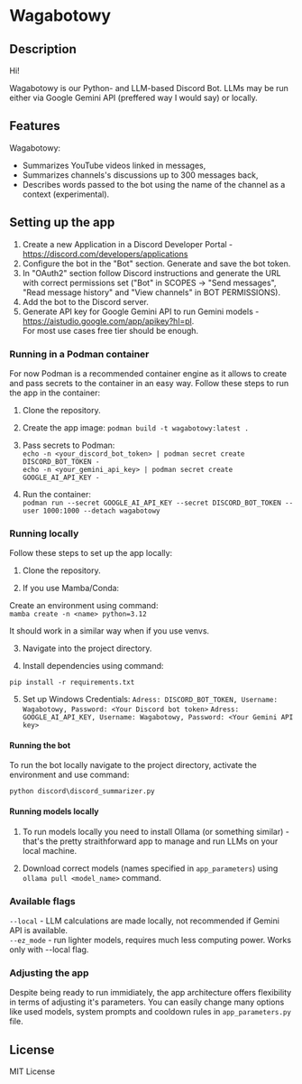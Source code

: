 # Wagabotowy

## Description

Hi!

Wagabotowy is our Python- and LLM-based Discord Bot. LLMs may be run either via Google Gemini API (preffered way I would say) or locally.

## Features

Wagabotowy:
- Summarizes YouTube videos linked in messages,
- Summarizes channels's discussions up to 300 messages back,
- Describes words passed to the bot using the name of the channel as a context (experimental).

## Setting up the app

1. Create a new Application in a Discord Developer Portal - https://discord.com/developers/applications
2. Configure the bot in the "Bot" section. Generate and save the bot token.
3. In "OAuth2" section follow Discord instructions and generate the URL with correct permissions set ("Bot" in SCOPES -> "Send messages", "Read message history" and "View channels" in BOT PERMISSIONS).
4. Add the bot to the Discord server.
7. Generate API key for Google Gemini API to run Gemini models -  
https://aistudio.google.com/app/apikey?hl=pl.  
For most use cases free tier should be enough.

### Running in a Podman container

For now Podman is a recommended container engine as it allows to create and pass secrets to the container in an easy way. Follow these steps to run the app in the container:

1. Clone the repository.

2. Create the app image:
```podman build -t wagabotowy:latest .```

3. Pass secrets to Podman:  
```echo -n <your_discord_bot_token> | podman secret create DISCORD_BOT_TOKEN -```  
```echo -n <your_gemini_api_key> | podman secret create GOOGLE_AI_API_KEY -```

4. Run the container:  
```podman run --secret GOOGLE_AI_API_KEY --secret DISCORD_BOT_TOKEN --user 1000:1000 --detach wagabotowy```


### Running locally

Follow these steps to set up the app locally:

1. Clone the repository.

2. If you use Mamba/Conda:

Create an environment using command:  
```mamba create -n <name> python=3.12```

It should work in a similar way when if you use venvs.

3. Navigate into the project directory.

4. Install dependencies using command:

```pip install -r requirements.txt```

5. Set up Windows Credentials:
```Adress: DISCORD_BOT_TOKEN, Username: Wagabotowy, Password: <Your Discord bot token>```
```Adress: GOOGLE_AI_API_KEY, Username: Wagabotowy, Password: <Your Gemini API key>```


#### Running the bot

To run the bot locally navigate to the project directory, activate the environment and use command:

```python discord\discord_summarizer.py```

#### Running models locally

1. To run models locally you need to install Ollama (or something similar) - that's the pretty straithforward app to manage and run LLMs on your local machine.

2. Download correct models (names specified in `app_parameters`) using `ollama pull <model_name>` command.


### Available flags

`--local` - LLM calculations are made locally, not recommended if Gemini API is available.   
`--ez_mode` - run lighter models, requires much less computing power. Works only with --local flag.

### Adjusting the app

Despite being ready to run immidiately, the app architecture offers flexibility in terms of adjusting it's parameters. You can easily change many options like used models, system prompts and cooldown rules in `app_parameters.py` file.

## License

MIT License

